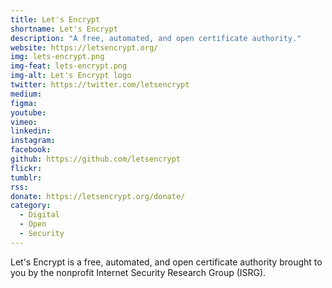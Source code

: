 ```yaml
---
title: Let's Encrypt
shortname: Let's Encrypt
description: "A free, automated, and open certificate authority."
website: https://letsencrypt.org/
img: lets-encrypt.png
img-feat: lets-encrypt.png
img-alt: Let's Encrypt logo
twitter: https://twitter.com/letsencrypt
medium: 
figma: 
youtube: 
vimeo: 
linkedin: 
instagram: 
facebook: 
github: https://github.com/letsencrypt
flickr: 
tumblr: 
rss: 
donate: https://letsencrypt.org/donate/
category:
  - Digital
  - Open
  - Security
---
```


Let's Encrypt is a free, automated, and open certificate authority brought to you by the nonprofit Internet Security Research Group (ISRG).
